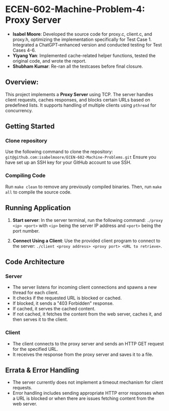 # ECEN-602-Machine-Problem-4: Proxy Server

- **Isabel Moore**: Developed the source code for proxy.c, client.c, and proxy.h, optimizing the implementation specifically for Test Case 1. Integrated a ChatGPT-enhanced version and conducted testing for Test Cases 4-6.
- **Yiyang Yan**: Implemented cache-related helper functions, tested the original code, and wrote the report.
- **Shubham Kumar**: Re-ran all the testcases before final closure.

## Overview:
This project implements a **Proxy Server** using TCP. The server handles client requests, caches responses, and blocks certain URLs based on predefined lists. It supports handling of multiple clients using `pthread` for concurrency.

## Getting Started
### Clone repository
Use the following command to clone the repository: `git@github.com:isabelmoore/ECEN-602-Machine-Problems.git`
Ensure you have set up an SSH key for your GitHub account to use SSH. 

### Compiling Code
Run `make clean` to remove any previously compiled binaries.
Then, run `make all` to compile the source code.

## Running Application
1. **Start server**:
In the server terminal, run the following command: `./proxy <ip> <port>` with `<ip>` being the server IP address and `<port>` being the port number.

2. **Connect Using a Client**:
Use the provided client program to connect to the server: `./client <proxy address> <proxy port> <URL to retrieve>`.

## Code Architecture
### Server
- The server listens for incoming client connections and spawns a new thread for each client.
- It checks if the requested URL is blocked or cached.
- If blocked, it sends a "403 Forbidden" response.
- If cached, it serves the cached content.
- If not cached, it fetches the content from the web server, caches it, and then serves it to the client.

### Client
- The client connects to the proxy server and sends an HTTP GET request for the specified URL.
- It receives the response from the proxy server and saves it to a file.

## Errata & Error Handling
- The server currently does not implement a timeout mechanism for client requests.
- Error handling includes sending appropriate HTTP error responses when a URL is blocked or when there are issues fetching content from the web server.
